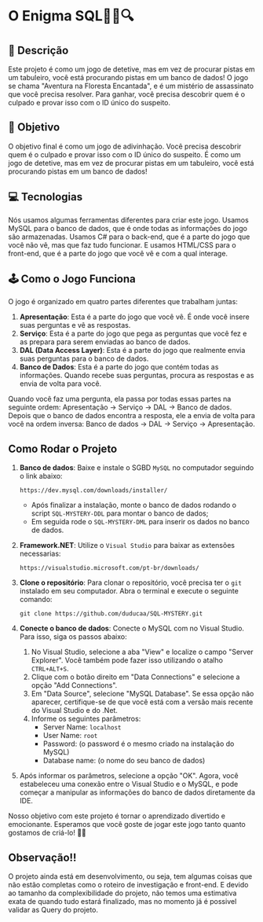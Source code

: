 # O Enigma SQL🕵️‍♀️🔍

## 📝 Descrição

Este projeto é como um jogo de detetive, mas em vez de procurar pistas em um tabuleiro, você está procurando pistas em um banco de dados! O jogo se chama "Aventura na Floresta Encantada", e é um mistério de assassinato que você precisa resolver. Para ganhar, você precisa descobrir quem é o culpado e provar isso com o ID único do suspeito.

## 🎯 Objetivo

O objetivo final é como um jogo de adivinhação. Você precisa descobrir quem é o culpado e provar isso com o ID único do suspeito. É como um jogo de detetive, mas em vez de procurar pistas em um tabuleiro, você está procurando pistas em um banco de dados!

## 💻 Tecnologias

Nós usamos algumas ferramentas diferentes para criar este jogo. Usamos MySQL para o banco de dados, que é onde todas as informações do jogo são armazenadas. Usamos C# para o back-end, que é a parte do jogo que você não vê, mas que faz tudo funcionar. E usamos HTML/CSS para o front-end, que é a parte do jogo que você vê e com a qual interage.

## 🕹️ Como o Jogo Funciona

O jogo é organizado em quatro partes diferentes que trabalham juntas:

1. **Apresentação**: Esta é a parte do jogo que você vê. É onde você insere suas perguntas e vê as respostas.
2. **Serviço**: Esta é a parte do jogo que pega as perguntas que você fez e as prepara para serem enviadas ao banco de dados.
3. **DAL (Data Access Layer)**: Esta é a parte do jogo que realmente envia suas perguntas para o banco de dados.
4. **Banco de Dados**: Esta é a parte do jogo que contém todas as informações. Quando recebe suas perguntas, procura as respostas e as envia de volta para você.

Quando você faz uma pergunta, ela passa por todas essas partes na seguinte ordem: Apresentação -> Serviço -> DAL -> Banco de dados. Depois que o banco de dados encontra a resposta, ele a envia de volta para você na ordem inversa: Banco de dados -> DAL -> Serviço -> Apresentação.

## Como Rodar o Projeto

1. **Banco de dados**: Baixe e instale o SGBD `MySQL` no computador seguindo o link abaixo:

    ```
    https://dev.mysql.com/downloads/installer/
    ```
    
    - Após finalizar a instalação, monte o banco de dados rodando o script `SQL-MYSTERY-DDL` para montar o banco de dados;
    - Em seguida rode o `SQL-MYSTERY-DML` para inserir os dados no banco de dados.
   
2. **Framework.NET**: Utilize o `Visual Studio` para baixar as extensões necessarias:

    ```
    https://visualstudio.microsoft.com/pt-br/downloads/
    ```

3. **Clone o repositório**: Para clonar o repositório, você precisa ter o `git` instalado em seu computador. Abra o terminal e execute o seguinte comando:

    ```
    git clone https://github.com/duducaa/SQL-MYSTERY.git
    ```
     
4. **Conecte o banco de dados**: Conecte o MySQL com no Visual Studio. Para isso, siga os passos abaixo:
    1. No Visual Studio, selecione a aba "View" e localize o campo "Server Explorer". Você também pode fazer isso utilizando o atalho `CTRL+ALT+S`.
    2. Clique com o botão direito em "Data Connections" e selecione a opção "Add Connections".
    3. Em "Data Source", selecione "MySQL Database". Se essa opção não aparecer, certifique-se de que você está com a versão mais recente do Visual Studio e do .Net.
    4. Informe os seguintes parâmetros:
       - Server Name: `localhost`
       - User Name: `root`
       - Password: (o password é o mesmo criado na instalação do MySQL)
       - Database name: (o nome do seu banco de dados)

5. Após informar os parâmetros, selecione a opção "OK". Agora, você estabeleceu uma conexão entre o Visual Studio e o MySQL, e pode começar a manipular as informações do banco de dados diretamente da IDE.

Nosso objetivo com este projeto é tornar o aprendizado divertido e emocionante. Esperamos que você goste de jogar este jogo tanto quanto gostamos de criá-lo! 🎉🎈


## Observação:bangbang:
O projeto ainda está em desenvolvimento, ou seja, tem algumas coisas que não estão completas como o roteiro de investigação e front-end. E devido ao tamanho da complexibilidade do projeto, não temos uma estimativa exata de quando tudo estará finalizado, mas no momento já é possivel validar as Query do projeto.
